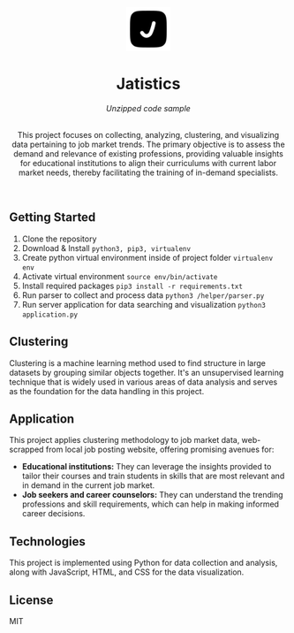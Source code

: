 <!-- PROJECT LOGO -->
<br />
<div align="center">
  <a href="/static/favicon.svg">
    <img src="static/favicon.svg" alt="Logo" width="80" height="80">
  </a>
<br/>
<h1 align="center">Jatistics</h1>
<i>Unzipped code sample</i>
  <p align="center">
    <br/>
    This project focuses on collecting, analyzing, clustering, and visualizing data pertaining to job market trends. The primary objective is to assess the demand and relevance of existing professions, providing valuable insights for educational institutions to align their curriculums with current labor market needs, thereby facilitating the training of in-demand specialists.
    <br />

  </p>
</div>
<br/>

## **Getting Started**

1. Clone the repository
2. Download & Install `python3, pip3, virtualenv`
3. Create python virtual environment inside of project folder `virtualenv env`
4. Activate virtual environment `source env/bin/activate`
5. Install required packages `pip3 install -r requirements.txt`
6. Run parser to collect and process data `python3 /helper/parser.py`
7. Run server application for data searching and visualization `python3 application.py`

## **Clustering**

Clustering is a machine learning method used to find structure in large datasets by grouping similar objects together. It's an unsupervised learning technique that is widely used in various areas of data analysis and serves as the foundation for the data handling in this project.

## **Application**

This project applies clustering methodology to job market data, web-scrapped from local job posting website, offering promising avenues for:

- **Educational institutions:** They can leverage the insights provided to tailor their courses and train students in skills that are most relevant and in demand in the current job market.
- **Job seekers and career counselors:** They can understand the trending professions and skill requirements, which can help in making informed career decisions.

## **Technologies**

This project is implemented using Python for data collection and analysis, along with JavaScript, HTML, and CSS for the data visualization.

## **License**

MIT
